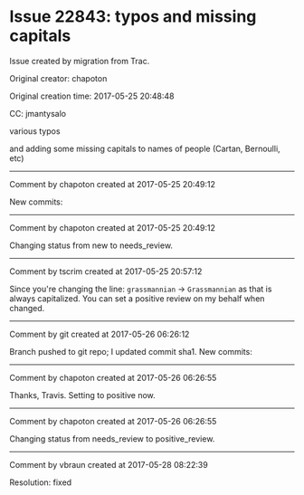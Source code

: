 # Issue 22843: typos and missing capitals

Issue created by migration from Trac.

Original creator: chapoton

Original creation time: 2017-05-25 20:48:48

CC:  jmantysalo

various typos

and adding some missing capitals to names of people (Cartan, Bernoulli, etc)


---

Comment by chapoton created at 2017-05-25 20:49:12

New commits:


---

Comment by chapoton created at 2017-05-25 20:49:12

Changing status from new to needs_review.


---

Comment by tscrim created at 2017-05-25 20:57:12

Since you're changing the line: `grassmannian` -> `Grassmannian` as that is always capitalized. You can set a positive review on my behalf when changed.


---

Comment by git created at 2017-05-26 06:26:12

Branch pushed to git repo; I updated commit sha1. New commits:


---

Comment by chapoton created at 2017-05-26 06:26:55

Thanks, Travis. Setting to positive now.


---

Comment by chapoton created at 2017-05-26 06:26:55

Changing status from needs_review to positive_review.


---

Comment by vbraun created at 2017-05-28 08:22:39

Resolution: fixed
